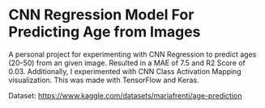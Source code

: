 # CNN Regression Model For Predicting Age from Images

A personal project for experimenting with CNN Regression to predict ages (20-50) from an given image. Resulted in a MAE of 7.5 and R2 Score of 0.03. Additionally, I experimented with CNN Class Activation Mapping visualization. This was made with TensorFlow and Keras.

Dataset: https://www.kaggle.com/datasets/mariafrenti/age-prediction
